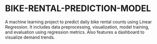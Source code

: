 # BIKE-RENTAL-PREDICTION-MODEL
A machine learning project to predict daily bike rental counts using Linear Regression. It includes data preprocessing, visualization, model training, and evaluation using regression metrics. Also features a dashboard to visualize demand trends.
